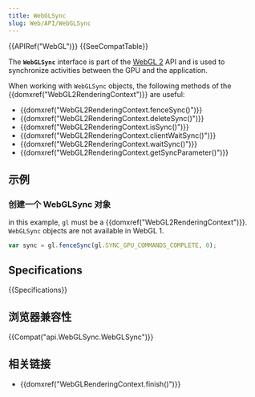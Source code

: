 ```yaml
---
title: WebGLSync
slug: Web/API/WebGLSync
---
```

{{APIRef("WebGL")}} {{SeeCompatTable}}

The **`WebGLSync`** interface is part of the [WebGL 2](/zh-CN/docs/Web/API/WebGL_API) API and is used to synchronize activities between the GPU and the application.

When working with `WebGLSync` objects, the following methods of the {{domxref("WebGL2RenderingContext")}} are useful:

- {{domxref("WebGL2RenderingContext.fenceSync()")}}
- {{domxref("WebGL2RenderingContext.deleteSync()")}}
- {{domxref("WebGL2RenderingContext.isSync()")}}
- {{domxref("WebGL2RenderingContext.clientWaitSync()")}}
- {{domxref("WebGL2RenderingContext.waitSync()")}}
- {{domxref("WebGL2RenderingContext.getSyncParameter()")}}

## 示例

### 创建一个 WebGLSync 对象

in this example, `gl` must be a {{domxref("WebGL2RenderingContext")}}. `WebGLSync` objects are not available in WebGL 1.

```js
var sync = gl.fenceSync(gl.SYNC_GPU_COMMANDS_COMPLETE, 0);
```

## Specifications

{{Specifications}}

## 浏览器兼容性

{{Compat("api.WebGLSync.WebGLSync")}}

## 相关链接

- {{domxref("WebGLRenderingContext.finish()")}}
